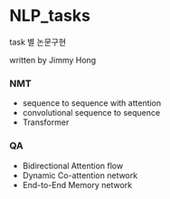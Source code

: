 # NLP_tasks

task 별 논문구현


written by Jimmy Hong 

### NMT 
- sequence to sequence with attention
- convolutional sequence to sequence
- Transformer 


### QA
- Bidirectional Attention flow
- Dynamic Co-attention network
- End-to-End Memory network





